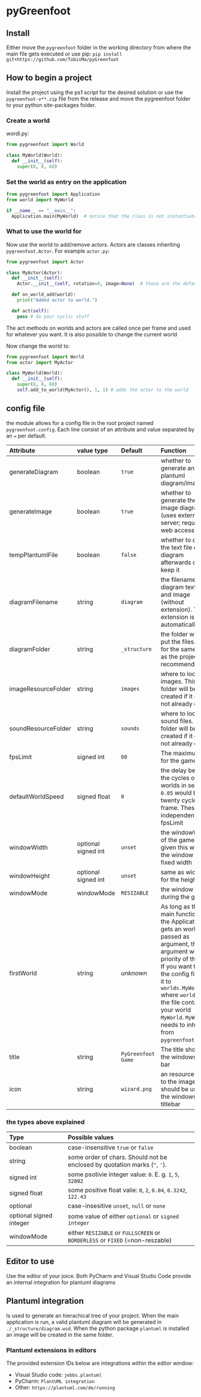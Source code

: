 # pyGreenfoot

## Install
Either move the `pygreenfoot` folder in the working directory from where the main file gets executed
or use pip: `pip install git+https://github.com/TobisMa/pyGreenfoot`

## How to begin a project
Install the project using the ps1 script for the desired solution or use the `pygreenfoot-v**.zip` file from the release and move the pygreenfoot folder to your python site-packages folder.

### Create a world
wordl.py:
```py
from pygreenfoot import World

class MyWorld(World):
  def __init__(self):
    super(8, 8, 60)
```

### Set the world as entry on the application
```py
from pygreenfoot import Application
from world import MyWorld

if __name__ == "__main__":
  Application.main(MyWorld)  # notice that the class is not instantiated
```

### What to use the world for
Now use the world to add/remove actors. Actors are classes inheriting `pygreenfoot.Actor`. 
For example `actor.py`:
```py
from pygreenfoot import Actor

class MyActor(Actor):
  def __init__(self):
    Actor.__init__(self, rotation=0, image=None)  # those are the default values

  def on_world_add(world):
    print("Added actor to world.")

  def act(self):
    pass # do your cyclic stuff
```
The act methods on worlds and actors are called once per frame and used for whatever you want.
It is also possible to change the current world

Now change the world to:
```py
from pygreenfoot import World
from actor import MyActor

class MyWorld(World):
  def __init__(self):
    super(8, 8, 60)
    self.add_to_world(MyActor(), 1, 1) # adds the actor to the world
```

## config file
the module allows for a config file in the root project named `pygreenfoot.config`.
Each line consist of an attribute and value separated by an `=` per default.

| Attribute | value type | Default | Function | 
| :-- | :--- | :-- | :--- |
| generateDiagram | boolean | `true` | whether to generate an plantuml diagram/image |
| generateImage | boolean | `true` | whether to generate the image diagram (uses external server; requires web access) |
| tempPlantumlFile | boolean | `false` | whether to delete the text file of the diagram afterwards or to keep it| 
| diagramFilename | string | `diagram` | the filename of the diagram text file and image (without extension). The extension is added automatically |
| diagramFolder | string | `_structure` | the folder where to put the files. Use `.` for the same folder as the project (not recommended) |
| imageResourceFolder | string | `images` | where to look for images. This folder will be created if it does not already exist |
| soundResourceFolder | string | `sounds` | where to look for sound files. This folder will be created if it does not already exist |
| fpsLimit | signed int | `60` | The maximum fps for the game |
| defaultWorldSpeed | signed float | `0` | the delay between the cycles of the worlds in seconds. `0.05` would be twenty cycles per frame. These are independent of the fpsLimit |
| windowWidth | optional signed int | `unset` | the windowWidth of the game. If given this will set the window to a fixed width |
| windowHeight | optional signed int | `unset` | same as width, but for the height |
| windowMode | windowMode | `RESIZABLE` | the window mode during the game |
| firstWorld | string | _unknown_ | As long as the main function from the Application gets an world passed as argument, this argument will have priority of this file. If you want to use the config file set it to `worlds.MyWorld` where `worlds` is the file containing your world `MyWorld`. `MyWorld` needs to inherit from `pygreenfoot.World`. |
| title | string | `PyGreenfoot Game` | The title shown in the windows title bar |
| icon | string | `wizard.png` | an resource path to the image which should be used in the windows titlebar |

### the types above explained 
| Type | Possible values |
| :--- | :--- |
| boolean | case-insensitive `true` or `false` |
| string | some order of chars. Should not be enclosed by quotation marks (`"`, `'`). |
| signed int | some psotivie integer value: `0`. E. g. `1`, `5`, `32802` |
| signed float | some positive float valie: `0`, `2`, `0.04`, `0.3242`, `122.43` |
| optional | case-insesitive `unset`, `null` or `none` |
| optional signed integer | some value of either `optional` or `signed integer` |
| windowMode | either `RESIZABLE` or `FULLSCREEN` or `BORDERLESS` or `FIXED` (=non-reszable) |


## Editor to use
Use the editor of your joice. Both PyCharm and Visual Studio Code provide an internal integration for plantuml diagrams

## Plantuml integration
Is used to generate an hierachical tree of your project.
When the main application is run, a valid plantuml diagram will be generated in `./_structure/diagram.wsd`. When the python package `plantuml` is installed an image will be created in the same folder. 

### Plantuml extensions in editors
The provided extension IDs below are integrations within the editor window:  
- Visual Studio code: `jebbs.plantuml`  
- PyCharm: `PlantUML integration`
- Other: `https://plantuml.com/de/running`
